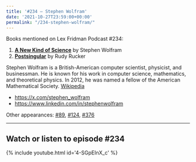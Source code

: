 ```yaml
---
title: '#234 – Stephen Wolfram'
date: '2021-10-27T23:59:00+00:00'
permalink: "/234-stephen-wolfram/"
---
```


Books mentioned on Lex Fridman Podcast #234:

1. <b><a href="https://amzn.to/3ILg4mk" target="_blank" rel="sponsored noopener noreferrer">A New Kind of Science</a></b> by Stephen Wolfram
2. <b><a href="https://amzn.to/3ZyZn3s" target="_blank" rel="sponsored noopener noreferrer">Postsingular</a></b> by Rudy Rucker

<!--more-->

Stephen Wolfram is a British-American computer scientist, physicist, and businessman. He is known for his work in computer science, mathematics, and theoretical physics. In 2012, he was named a fellow of the American Mathematical Society. <a href="https://en.wikipedia.org/wiki/Stephen_Wolfram" target="_blank">Wikipedia</a>

- <a href="https://x.com/stephen_wolfram" target="_blank">https://x.com/stephen_wolfram</a>
- <a href="https://www.linkedin.com/in/stephenwolfram" target="_blank">https://www.linkedin.com/in/stephenwolfram</a>

Other appearances: [\#89](/89-stephen-wolfram/), [\#124](/124-stephen-wolfram/), [\#376](/376-stephen-wolfram/)

- - - - - -

## Watch or listen to episode #234

{% include youtube.html id='4-SGpEInX_c' %}